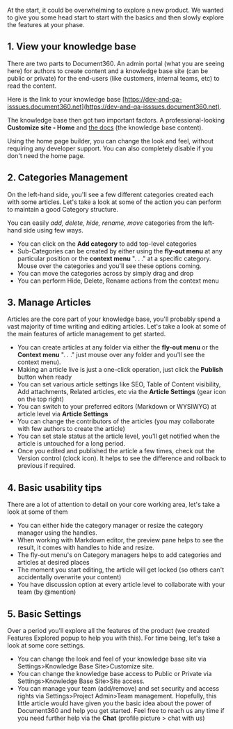 At the start, it could be overwhelming to explore a new product. We wanted to give you some head start to start with the basics and then slowly explore the features at your phase.

## 1. View your knowledge base
There are two parts to Document360. An admin portal (what you are seeing here) for authors to create content and a knowledge base site (can be public or private) for the end-users (like customers, internal teams, etc) to read the content. 

Here is the link to your knowledge base [https://dev-and-qa-isssues.document360.net](https://dev-and-qa-isssues.document360.net). 

The knowledge base then got two important factors. A professional-looking **Customize site - Home** and [the docs](https://dev-and-qa-isssues.document360.net/docs) (the knowledge base content).

Using the home page builder, you can change the look and feel, without requiring any developer support. You can also completely disable if you don't need the home page. 

## 2. Categories Management
On the left-hand side, you'll see a few different categories created each with some articles. Let's take a look at some of the action you can perform to maintain a good Category structure.

You can easily *add, delete, hide, rename, move* categories from the left-hand side using few ways. 
* You can click on the **Add category** to add top-level categories
* Sub-Categories can be created by either using the **fly-out menu** at any particular position or the **context menu** ". . ." at a specific category. Mouse over the categories and you'll see these options coming. 
* You can move the categories across by simply drag and drop
* You can perform Hide, Delete, Rename actions from the context menu

## 3. Manage Articles
Articles are the core part of your knowledge base, you'll probably spend a vast majority of time writing and editing articles. 
Let's take a look at some of the main features of article management to get started.
* You can create articles at any folder via either the **fly-out menu**  or the **Context menu** ". . ." just mouse over any folder and you'll see the context menu).
* Making an article live is just a one-click operation, just click the **Publish** button when ready
* You can set various article settings like SEO, Table of Content visibility, Add attachments, Related articles, etc via the **Article Settings** (gear icon on the top right)
* You can switch to your preferred editors (Markdown or WYSIWYG) at article level via **Article Settings** 
* You can change the contributors of the articles (you may collaborate with few authors to create the article)
* You can set stale status at the article level, you'll get notified when the article is untouched for a long period.
* Once you edited and published the article a few times, check out the Version control (clock icon). It helps to see the difference and rollback to previous if required.

## 4. Basic usability tips
There are a lot of attention to detail on your core working area, let's take a look at some of them
* You can either hide the category manager or resize the category manager using the handles.
* When working with Markdown editor, the preview pane helps to see the result, it comes with handles to hide and resize.
* The fly-out menu's on Category managers helps to add categories and articles at desired places
* The moment you start editing, the article will get locked (so others can't accidentally overwrite your content)
* You have discussion option at every article level to collaborate with your team (by @mention)

## 5. Basic Settings
Over a period you'll explore all the features of the product (we created Features Explored popup to help you with this). For time being, let's take a look at some core settings.
* You can change the look and feel of your knowledge base site via Settings>Knowledge Base Site>Customize site.
* You can change the knowledge base access to Public or Private via Settings>Knowledge Base Site>Site access.
* You can manage your team (add/remove) and set security and access rights via Settings>Project Admin>Team management.
Hopefully, this little article would have given you the basic idea about the power of Document360 and help you get started. 
Feel free to reach us any time if you need further help via the **Chat** (profile picture > chat with us)
